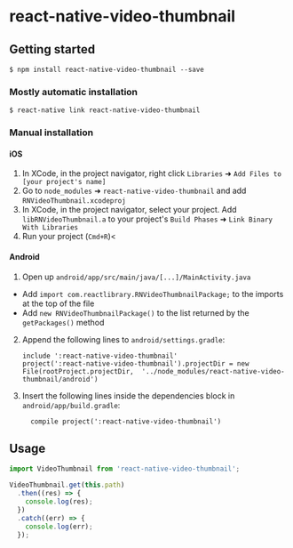 
# react-native-video-thumbnail

## Getting started

`$ npm install react-native-video-thumbnail --save`

### Mostly automatic installation

`$ react-native link react-native-video-thumbnail`

### Manual installation


#### iOS

1. In XCode, in the project navigator, right click `Libraries` ➜ `Add Files to [your project's name]`
2. Go to `node_modules` ➜ `react-native-video-thumbnail` and add `RNVideoThumbnail.xcodeproj`
3. In XCode, in the project navigator, select your project. Add `libRNVideoThumbnail.a` to your project's `Build Phases` ➜ `Link Binary With Libraries`
4. Run your project (`Cmd+R`)<

#### Android

1. Open up `android/app/src/main/java/[...]/MainActivity.java`
  - Add `import com.reactlibrary.RNVideoThumbnailPackage;` to the imports at the top of the file
  - Add `new RNVideoThumbnailPackage()` to the list returned by the `getPackages()` method
2. Append the following lines to `android/settings.gradle`:
  	```
  	include ':react-native-video-thumbnail'
  	project(':react-native-video-thumbnail').projectDir = new File(rootProject.projectDir, 	'../node_modules/react-native-video-thumbnail/android')
  	```
3. Insert the following lines inside the dependencies block in `android/app/build.gradle`:
  	```
      compile project(':react-native-video-thumbnail')
  	```


## Usage
```javascript
import VideoThumbnail from 'react-native-video-thumbnail';

VideoThumbnail.get(this.path)
  .then((res) => {
    console.log(res);
  })
  .catch((err) => {
    console.log(err);
  });

```
